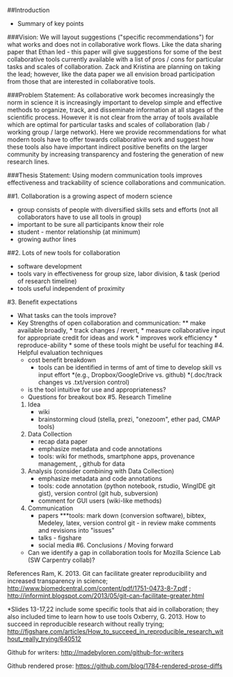 ##Introduction
* Summary of key points

###Vision:
We will layout suggestions ("specific recommendations") for what works and does not in collaborative work flows. 
Like the data sharing paper that Ethan led - this paper will give suggestions for some of the best collaborative tools currently available with a list of pros / cons for particular tasks and scales of collaboration. 
Zack and Kristina are planning on taking the lead; however, like the data paper we all envision broad participation from those that are interested in collaborative tools. 

###Problem Statement:
As collaborative work becomes increasingly the norm in science it is increasingly important to develop simple and effective methods to organize, track, and disseminate information at all stages of the scientific process. 
However it is not clear from the array of tools available which are optimal for particular tasks and scales of collaboration (lab / working group / large network). 
Here we provide recommendations for what modern tools have to offer towards collaborative work and suggest how these tools also have important indirect positive benefits on the larger community by increasing transparency and fostering the generation of new research lines.

###Thesis Statement:
Using modern communication tools improves effectiveness and trackability of science collaborations and communication.

##1. Collaboration is a growing aspect of modern science
* group consists of people with diversified skills sets and efforts (not all collaborators have to use all tools in group)
* important to be sure all participants know their role
* student - mentor relationship (at minimum)
* growing author lines

##2. Lots of new tools for collaboration
* software development
* tools vary in effectiveness for group size, labor division, &  task (period of research timeline)
* tools useful independent of proximity
 
#3. Benefit expectations
* What tasks can the tools improve?
* Key Strengths of open collaboration and communication: 
** make available broadly, 
          * track changes / revert,
          * measure collaborative input for appropriate credit for ideas and work
          * improves work efficiency
          * reproduce-ability
      * some of these tools might be useful for teaching 
#4. Helpful evaluation techniques
     * cost benefit breakdown 
          * tools can be identified in terms of amt of time to develop skill vs input effort 
          *(e.g., Dropbox/GoogleDrive vs. github)
          *(.doc/track changes vs .txt/version control)
     * is the tool intuitive for use and appropriateness?
     * Questions for breakout box 
#5. Research Timeline
     1. Idea
          * wiki
          * brainstorming cloud (stella, prezi, "onezoom",  ether pad, CMAP tools)
     2. Data Collection
          * recap data paper
          * emphasize metadata and code annotations
          * tools: wiki for methods, smartphone apps, provenance management, , github for data 
     3. Analysis (consider combining with Data Collection)
          * emphasize metadata and code annotations
          * tools: code annotation (python notebook, rstudio, WingIDE git gist), version control (git hub, subversion)
          * comment for GUI users (wiki-like methods)
     4. Communication
          * papers
          ***tools: mark down (conversion software), bibtex, Medeley, latex, version control
               git - in review make comments and revisions into "issues"
          * talks - figshare
          * social media
#6. Conclusions / Moving forward
     * Can we identify a gap in collaboration tools for Mozilla Science Lab (SW Carpentry collab)?

References
Ram, K. 2013. Git can facilitate greater reproducibility and increased transparency in science; http://www.biomedcentral.com/content/pdf/1751-0473-8-7.pdf ; http://informint.blogspot.com/2013/05/git-can-facilitate-greater.html

*Slides 13-17,22 include some specific tools that aid in collaboration; they also included time to learn how to use tools
Oxberry, G. 2013. How to succeed in reproducible research without really trying; http://figshare.com/articles/How_to_succeed_in_reproducible_research_without_really_trying/640512 

Github for writers: http://madebyloren.com/github-for-writers

Github rendered prose: https://github.com/blog/1784-rendered-prose-diffs
